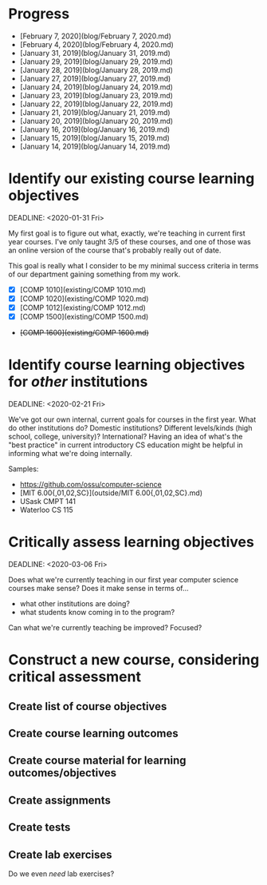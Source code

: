 Progress
========

* [February 7, 2020](blog/February 7, 2020.md)
* [February 4, 2020](blog/February 4, 2020.md)
* [January 31, 2019](blog/January 31, 2019.md)
* [January 29, 2019](blog/January 29, 2019.md)
* [January 28, 2019](blog/January 28, 2019.md)
* [January 27, 2019](blog/January 27, 2019.md)
* [January 24, 2019](blog/January 24, 2019.md)
* [January 23, 2019](blog/January 23, 2019.md)
* [January 22, 2019](blog/January 22, 2019.md)
* [January 21, 2019](blog/January 21, 2019.md)
* [January 20, 2019](blog/January 20, 2019.md)
* [January 16, 2019](blog/January 16, 2019.md)
* [January 15, 2019](blog/January 15, 2019.md)
* [January 14, 2019](blog/January 14, 2019.md)


Identify our existing course learning objectives
================================================

DEADLINE: <2020-01-31 Fri>

My first goal is to figure out what, exactly, we're teaching in current first
year courses. I've only taught 3/5 of these courses, and one of those was an
online version of the course that's probably really out of date.

This goal is really what I consider to be my minimal success criteria in
terms of our department gaining something from my work.

* [X] [COMP 1010](existing/COMP 1010.md)
* [X] [COMP 1020](existing/COMP 1020.md)
* [X] [COMP 1012](existing/COMP 1012.md)
* [X] [COMP 1500](existing/COMP 1500.md)
* ~~[COMP 1600](existing/COMP 1600.md)~~

Identify course learning objectives for *other* institutions
============================================================

DEADLINE: <2020-02-21 Fri>

We've got our own internal, current goals for courses in the first year. What
do other institutions do? Domestic institutions? Different levels/kinds (high
school, college, university)? International? Having an idea of what's the
"best practice" in current introductory CS education might be helpful in
informing what we're doing internally.

Samples:

* <https://github.com/ossu/computer-science>
* [MIT 6.00{,01,02,SC}](outside/MIT 6.00{,01,02,SC}.md)
* USask CMPT 141
* Waterloo CS 115


Critically assess learning objectives
=====================================

DEADLINE: <2020-03-06 Fri>

Does what we're currently teaching in our first year computer science courses
make sense? Does it make sense in terms of...

- what other institutions are doing?
- what students know coming in to the program?

Can what we're currently teaching be improved? Focused?

Construct a new course, considering critical assessment
=======================================================

Create list of course objectives
--------------------------------

Create course learning outcomes
-------------------------------

Create course material for learning outcomes/objectives
-------------------------------------------------------

Create assignments
------------------

Create tests
------------

Create lab exercises
--------------------

Do we even *need*  lab exercises?
